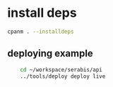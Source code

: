 # install deps
```bash
cpanm . --installdeps
```

## deploying example
```bash
    cd ~/workspace/serabis/api
    ../tools/deploy deploy live
```
